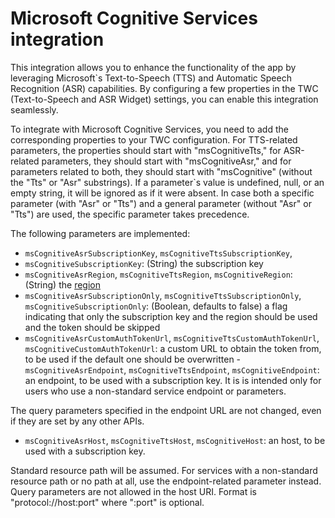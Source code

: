 # Microsoft Cognitive Services integration

This integration allows you to enhance the functionality of the app by leveraging Microsoft`s Text-to-Speech (TTS) and Automatic Speech Recognition (ASR) capabilities. By configuring a few properties in the TWC (Text-to-Speech and ASR Widget) settings, you can enable this integration seamlessly.
 
To integrate with Microsoft Cognitive Services, you need to add the corresponding properties to your TWC configuration. For TTS-related parameters, the properties should start with "msCognitiveTts," for ASR-related parameters, they should start with "msCognitiveAsr," and for parameters related to both, they should start with "msCognitive" (without the "Tts" or "Asr" substrings). If a parameter`s value is undefined, null, or an empty string, it will be ignored as if it were absent. In case both a specific parameter (with "Asr" or "Tts") and a general parameter (without "Asr" or "Tts") are used, the specific parameter takes precedence.

The following parameters are implemented: 

- `msCognitiveAsrSubscriptionKey`, `msCognitiveTtsSubscriptionKey`,
- `msCognitiveSubscriptionKey`: (String) the subscription key
- `msCognitiveAsrRegion`, `msCognitiveTtsRegion`, `msCognitiveRegion`: (String) the <a href="https://aka.ms/csspeech/region">region</a>
- `msCognitiveAsrSubscriptionOnly`, `msCognitiveTtsSubscriptionOnly`, `msCognitiveSubscriptionOnly`: (Boolean, defaults to false) a flag indicating that only the subscription key and the region should be used and the token should be skipped
- `msCognitiveAsrCustomAuthTokenUrl`, `msCognitiveTtsCustomAuthTokenUrl`, `msCognitiveCustomAuthTokenUrl`: a custom URL to obtain the token from, to be used if the default one should be overwritten
-`msCognitiveAsrEndpoint`, `msCognitiveTtsEndpoint`, `msCognitiveEndpoint`: an endpoint, to be used with a subscription key. It is is intended only for users who use a non-standard service endpoint or parameters. 

The query parameters specified in the endpoint URL are not changed, even if they are set by any other APIs.

- `msCognitiveAsrHost`, `msCognitiveTtsHost`, `msCognitiveHost`: an host, to be used with a subscription key. 

Standard resource path will be assumed. For services with a non-standard resource path or no path at all, use the endpoint-related parameter instead. Query parameters are not allowed in the host URI. Format is "protocol://host:port" where ":port" is optional.
